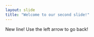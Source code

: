 ```yaml
---
layout: slide
title: "Welcome to our second slide!"
---
```

New line!
Use the left arrow to go back!
 
